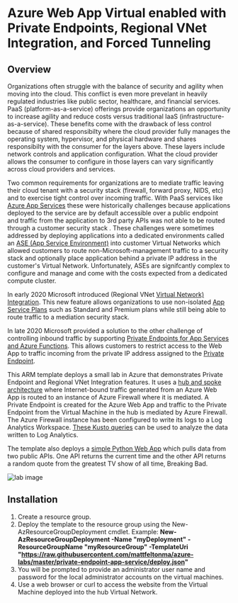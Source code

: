 # Azure Web App Virtual enabled with Private Endpoints, Regional VNet Integration, and Forced Tunneling

## Overview
Organizations often struggle with the balance of security and agility when moving into the cloud.  This conflict is even more prevelant in heavily regulated industries like public sector, healthcare, and financial services.  PaaS (platform-as-a-service) offerings provide organizations an opportunity to increase agility and reduce costs versus traditional IaaS (infrastructure-as-a-service).  These benefits come with the drawback of less control because of shared responsibilty where the cloud provider fully manages the operating system, hypervisor, and physical hardware and shares responsibilty with the consumer for the layers above.  These layers include network controls and application configuration.  What the cloud provider allows the consumer to configure in those layers can vary significantly across cloud providers and services.

Two common requirements for organizations are to mediate traffic leaving their cloud tenant with a security stack (firewall, forward proxy, NIDS, etc) and to exercise tight control over incoming traffic.  With PaaS services like [Azure App Services](https://docs.microsoft.com/en-us/azure/app-service/) these were historically challenges because applications deployed to the service are by default accessible over a public endpoint and traffic from the application to 3rd party APIs was not able to be routed through a customer security stack .  These challenges were sometimes addressed by deploying applications into a dedicated environments called an [ASE (App Service Environment)](https://docs.microsoft.com/en-us/azure/app-service/environment/intro) into customer Virtual Networks which allowed customers to route non-Microsoft-management traffic to a security stack and optionally place application behind a private IP address in the customer's Virtual Network.  Unfortunately, ASEs are signifcantly complex to configure and manage and come with the costs expected from a dedicated compute cluster.

In early 2020 Microsoft introduced (Regional VNet [Virtual Network) Integration](https://azure.github.io/AppService/2020/02/27/General-Availability-of-VNet-Integration-with-Windows-Web-Apps.html).  This new feature allows organizations to use non-isolated [App Service Plans](https://docs.microsoft.com/en-us/azure/app-service/overview-hosting-plans) such as Standard and Premium plans while still being able to route traffic to a mediation security stack.

In late 2020 Microsoft provided a solution to the other challenge of controlling inbound traffic by supporting [Private Endpoints for App Services and Azure Functions](https://azure.github.io/AppService/2020/10/06/private-endpoint-app-service-ga.html).  This allows customers to restrict access to the Web App to traffic incoming from the private IP address assigned to the [Private Endpoint](https://docs.microsoft.com/en-us/azure/private-link/private-endpoint-overview).

This ARM template deploys a small lab in Azure that demonstrates Private Endpoint and Regional VNet Integration features.  It uses a [hub and spoke architecture](https://docs.microsoft.com/en-us/azure/architecture/reference-architectures/hybrid-networking/hub-spoke) where Internet-bound traffic generated from an Azure Web App is routed to an instance of Azure Firewall where it is mediated.  A Private Endpoint is created for the Azure Web App and traffic to the Private Endpoint from the Virtual Machine in the hub is mediated by Azure Firewall.  The Azure Firewall instance has been configured to write its logs to a Log Analytics Workspace.  [These Kusto queries](https://docs.microsoft.com/en-us/azure/firewall/log-analytics-samples) can be used to analyze the data written to Log Analytics.

The template also deploys a [simple Python Web App](https://github.com/mattfeltonma/python-sample-web-app) which pulls data from two public APIs. One API returns the current time and the other API returns a random quote from the greatest TV show of all time, Breaking Bad.

![lab image](https://github.com/mattfeltonma/azure-labs/blob/master/private-endpoint-app-service/lab_visual.png)

## Installation
1.  Create a resource group.
2.  Deploy the template to the resource group using the New-AzResourceGroupDeployment cmdlet.  Example: **New-AzResourceGroupDeployment -Name "myDeployment" -ResourceGroupName "myResourceGroup" -TemplateUri "https://raw.githubusercontent.com/mattfeltonma/azure-labs/master/private-endpoint-app-service/deploy.json"**  
3.  You will be prompted to provide an administrator user name and password for the local administrator accounts on the virtual machines.
4.  Use a web browser or curl to access the website from the Virtual Machine deployed into the hub Virtual Network.





